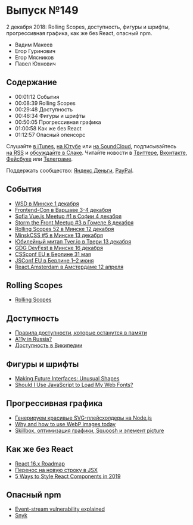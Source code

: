 # Выпуск №149

2 декабря 2018: Rolling Scopes, доступность, фигуры и шрифты, прогрессивная графика, как же без React, опасный npm.

- Вадим Макеев
- Егор Гуринович
- Егор Мясников
- Павел Юхнович

## Содержание

- 00:01:12 События
- 00:08:39 Rolling Scopes
- 00:29:48 Доступность
- 00:46:34 Фигуры и шрифты
- 00:50:05 Прогрессивная графика
- 01:00:58 Как же без React
- 01:12:57 Опасный опенсорс

Слушайте [в iTunes](https://itunes.apple.com/podcast/id1080500016), [на Ютубе](https://www.youtube.com/playlist?list=PLMBnwIwFEFHcwuevhsNXkFTcadeX5R1Go) или [на SoundCloud](https://soundcloud.com/web-standards), подписывайтесь [на RSS](https://web-standards.ru/podcast/feed/) и [обсуждайте в Слаке](http://slack.web-standards.ru/). Читайте новости в [Твиттере](https://twitter.com/webstandards_ru), [Вконтакте](https://vk.com/webstandards_ru), [Фейсбуке](https://www.facebook.com/webstandardsru) или [Телеграме](https://t.me/webstandards_ru).

Поддержать сообщество: [Яндекс Деньги](https://money.yandex.ru/to/41001119329753), [PayPal](https://www.paypal.me/pepelsbey).

## События

- [WSD в Минске 1 декабря](https://wsd.events/2018/12/01/)
- [Frontend-Con в Варшаве 3-4 декабря](https://frontend-con.io/)
- [Sofia Vue.js Meetup #1 в Софии 4 декабря](https://www.meetup.com/Sofia-Vue-js-Meetup/events/256621310/)
- [Storm the Front Meetup #3 в Гомеле 8 декабря](https://communities.by/events/storm-the-front-meetup-3)
- [Rolling Scopes 52 в Минске 12 декабря](https://minsk.rollingscopes.com/)
- [MinskCSS #5 в Минске 13 декабря](https://www.facebook.com/events/318613948869852/)
- [Юбилейный митап Tver.io в Твери 13 декабря](https://www.meetup.com/tverio/events/256405945/)
- [GDG DevFest в Минске 16 декабря](https://devfest.by/)
- [CSSconf EU в Берлине 31 мая](https://2019.cssconf.eu/call-for-speakers/)
- [JSConf EU в Берлине 1–2 июня](https://2019.jsconf.eu/call-for-speakers/)
- [React.Amsterdam в Амстердаме 12 апреля](https://react.amsterdam/)

## Rolling Scopes

- [Rolling Scopes](https://rollingscopes.com/)

## Доступность

- [Правила доступности, которые останутся в памяти](https://medium.com/p/b16dd2f77685)
- [A11y in Russia?](https://twitter.com/katyaprigara/status/1068559415119413249)
- [Доступность в Википедии](https://ru.wikipedia.org/wiki/Доступность)

## Фигуры и шрифты

- [Making Future Interfaces: Unusual Shapes](https://youtu.be/eCHt8zsbCT4)
- [Should I Use JavaScript to Load My Web Fonts?](https://www.filamentgroup.com/lab/js-web-fonts.html)

## Прогрессивная графика

- [Генерируем красивые SVG-плейсхолдеры на Node.js](https://habr.com/post/431232/)
- [Why and how to use WebP images today](https://bitsofco.de/why-and-how-to-use-webp-images-today/)
- [Skillbox, оптимизация графики, Squoosh и элемент picture](https://youtu.be/gHLPBlzGRT8)

## Как же без React

- [React 16.x Roadmap](https://reactjs.org/blog/2018/11/27/react-16-roadmap.html)
- [Перенос на новую строку в JSX](https://medium.com/p/50a200dfd5a5)
- [5 Ways to Style React Components in 2019](https://medium.com/p/30f1ccc2b5b)

## Опасный npm

- [Event-stream vulnerability explained](https://schneid.io/blog/event-stream-vulnerability-explained/)
- [Snyk](https://snyk.io/)
